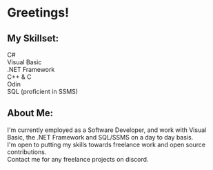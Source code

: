 # Greetings!

## My Skillset:
C#    
Visual Basic    
.NET Framework  
C++ & C  
Odin  
SQL (proficient in SSMS)

## About Me:
I'm currently employed as a Software Developer, and work with Visual Basic, the .NET Framework and SQL/SSMS on a day to day basis.  
I'm open to putting my skills towards freelance work and open source contributions.  
Contact me for any freelance projects on discord.  
